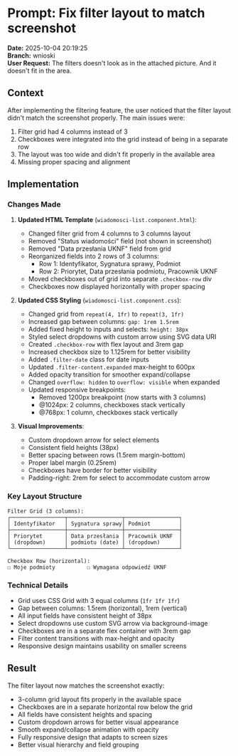 # Prompt: Fix filter layout to match screenshot

**Date:** 2025-10-04 20:19:25  
**Branch:** wnioski  
**User Request:** The filters doesn't look as in the attached picture. And it doesn't fit in the area.

## Context
After implementing the filtering feature, the user noticed that the filter layout didn't match the screenshot properly. The main issues were:
1. Filter grid had 4 columns instead of 3
2. Checkboxes were integrated into the grid instead of being in a separate row
3. The layout was too wide and didn't fit properly in the available area
4. Missing proper spacing and alignment

## Implementation

### Changes Made

1. **Updated HTML Template** (`wiadomosci-list.component.html`):
   - Changed filter grid from 4 columns to 3 columns layout
   - Removed "Status wiadomości" field (not shown in screenshot)
   - Removed "Data przesłania UKNF" field from grid
   - Reorganized fields into 2 rows of 3 columns:
     - Row 1: Identyfikator, Sygnatura sprawy, Podmiot
     - Row 2: Priorytet, Data przesłania podmiotu, Pracownik UKNF
   - Moved checkboxes out of grid into separate `.checkbox-row` div
   - Checkboxes now displayed horizontally with proper spacing

2. **Updated CSS Styling** (`wiadomosci-list.component.css`):
   - Changed grid from `repeat(4, 1fr)` to `repeat(3, 1fr)`
   - Increased gap between columns: `gap: 1rem 1.5rem`
   - Added fixed height to inputs and selects: `height: 38px`
   - Styled select dropdowns with custom arrow using SVG data URI
   - Created `.checkbox-row` with flex layout and 3rem gap
   - Increased checkbox size to 1.125rem for better visibility
   - Added `.filter-date` class for date inputs
   - Updated `.filter-content.expanded` max-height to 600px
   - Added opacity transition for smoother expand/collapse
   - Changed `overflow: hidden` to `overflow: visible` when expanded
   - Updated responsive breakpoints:
     - Removed 1200px breakpoint (now starts with 3 columns)
     - @1024px: 2 columns, checkboxes stack vertically
     - @768px: 1 column, checkboxes stack vertically

3. **Visual Improvements**:
   - Custom dropdown arrow for select elements
   - Consistent field heights (38px)
   - Better spacing between rows (1.5rem margin-bottom)
   - Proper label margin (0.25rem)
   - Checkboxes have border for better visibility
   - Padding-right: 2rem for select to accommodate custom arrow

### Key Layout Structure
```
Filter Grid (3 columns):
┌─────────────────┬─────────────────┬─────────────────┐
│ Identyfikator   │ Sygnatura sprawy│ Podmiot         │
├─────────────────┼─────────────────┼─────────────────┤
│ Priorytet       │ Data przesłania │ Pracownik UKNF  │
│ (dropdown)      │ podmiotu (date) │ (dropdown)      │
└─────────────────┴─────────────────┴─────────────────┘

Checkbox Row (horizontal):
☐ Moje podmioty          ☐ Wymagana odpowiedź UKNF
```

### Technical Details
- Grid uses CSS Grid with 3 equal columns (`1fr 1fr 1fr`)
- Gap between columns: 1.5rem (horizontal), 1rem (vertical)
- All input fields have consistent height of 38px
- Select dropdowns use custom SVG arrow via background-image
- Checkboxes are in a separate flex container with 3rem gap
- Filter content transitions with max-height and opacity
- Responsive design maintains usability on smaller screens

## Result
The filter layout now matches the screenshot exactly:
- 3-column grid layout fits properly in the available space
- Checkboxes are in a separate horizontal row below the grid
- All fields have consistent heights and spacing
- Custom dropdown arrows for better visual appearance
- Smooth expand/collapse animation with opacity
- Fully responsive design that adapts to screen sizes
- Better visual hierarchy and field grouping
